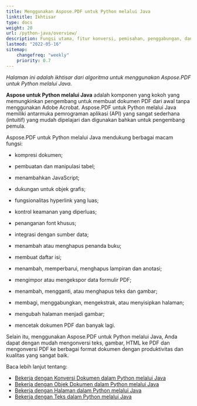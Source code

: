 ```yaml
---
title: Menggunakan Aspose.PDF untuk Python melalui Java
linktitle: Ikhtisar
type: docs
weight: 20
url: /python-java/overview/
description: Fungsi utama, fitur konversi, pemisahan, penggabungan, dan melakukan operasi lain terkait pembuatan dan pengeditan PDF menggunakan Python melalui Java
lastmod: "2022-05-16"
sitemap:
    changefreq: "weekly"
    priority: 0.7
---
```


_Halaman ini adalah ikhtisar dari algoritma untuk menggunakan Aspose.PDF untuk Python melalui Java._

**Aspose untuk Python melalui Java** adalah komponen yang kokoh yang memungkinkan pengembang untuk membuat dokumen PDF dari awal tanpa menggunakan Adobe Acrobat. Aspose.PDF untuk Python melalui Java memiliki antarmuka pemrograman aplikasi (API) yang sangat sederhana (intuitif) yang mudah dipelajari dan digunakan bahkan untuk pengembang pemula.

Aspose.PDF untuk Python melalui Java mendukung berbagai macam fungsi:

- kompresi dokumen;
- pembuatan dan manipulasi tabel;
- menambahkan JavaScript;
- dukungan untuk objek grafis;
- fungsionalitas hyperlink yang luas;
- kontrol keamanan yang diperluas;
- penanganan font khusus;

- integrasi dengan sumber data;
- menambah atau menghapus penanda buku;
- membuat daftar isi;
- menambah, memperbarui, menghapus lampiran dan anotasi;
- mengimpor atau mengekspor data formulir PDF;
- menambah, mengganti, atau menghapus teks dan gambar;
- membagi, menggabungkan, mengekstrak, atau menyisipkan halaman;
- mengubah halaman menjadi gambar;
- mencetak dokumen PDF dan banyak lagi.

Selain itu, menggunakan Aspose.PDF untuk Python melalui Java, Anda dapat dengan mudah mengonversi teks, gambar, HTML ke PDF dan mengonversi PDF ke berbagai format dokumen dengan produktivitas dan kualitas yang sangat baik.

Baca lebih lanjut tentang:

- [Bekerja dengan Konversi Dokumen dalam Python melalui Java](/pdf/python-java/conversion/)
- [Bekerja dengan Objek Dokumen dalam Python melalui Java](/pdf/python-java/working-with-documents/)
- [Bekerja dengan Halaman dalam Python melalui Java](/pdf/python-java/working-with-pages/)
- [Bekerja dengan Teks dalam Python melalui Java](/pdf/python-java/working-with-text/)